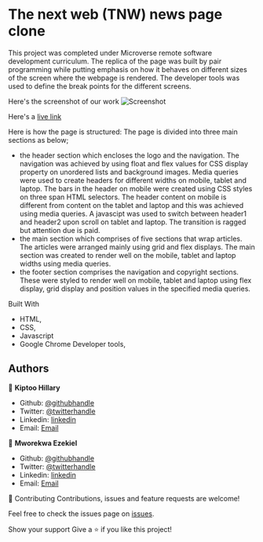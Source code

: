 # The next web (TNW) news page clone
This project was completed under Microverse remote software development curriculum. The replica of the page was built by pair programming while  putting emphasis on how it behaves on different sizes of the screen where the webpage is rendered. The developer tools was used to define the break points for the different screens.

Here's the screenshot of our work
![Screenshot](./img/screenshot.gif "thenextweb-clone")

Here's a <a href="https://rawcdn.githack.com/imhilla/thenextweb/e0cfbf2270c64392b70aebf1bee67338d6407fce/index.html">live link</a>

Here is how the page is structured:
The page is divided into three main sections as below;
- the header section which encloses the logo and the navigation. The navigation was achieved by using float and flex values for CSS display property on unordered lists and background images. Media queries were used to create headers for different widths on mobile, tablet and laptop. The bars in the header on mobile were created using CSS styles on three span HTML selectors. The header content on mobile is different from content on the tablet and laptop and this was achieved using media queries. A javascipt was used to switch between header1 and header2 upon scroll on tablet and laptop. The transition is ragged but attention due is paid.
- the main section which comprises of five sections that wrap articles. The articles were arranged mainly using grid and flex displays. The main section was created to render well on the mobile, tablet and laptop widths using media queries.
- the footer section comprises the navigation and copyright sections. These were styled to render well on mobile, tablet and laptop using flex display, grid display and position values in the specified media queries.

Built With
- HTML,
- CSS,
- Javascript
- Google Chrome Developer tools,

## Authors

👤 **Kiptoo Hillary**

- Github: [@githubhandle](https://github.com/imhilla)
- Twitter: [@twitterhandle](https://twitter.com/hillarykiptoo_)
- Linkedin: [linkedin]()
- Email: [Email](hillaryodhiambo282@gmail.com) 

👤 **Mworekwa Ezekiel**

- Github: [@githubhandle](https://github.com/vanheaven-ui)
- Twitter: [@twitterhandle](https://twitter.com/MworekwaE)
- Linkedin: [linkedin](https://linkedin.com/in/vanheaven/)
- Email: [Email](vanheaven6@gmail.com)  

🤝 Contributing
Contributions, issues and feature requests are welcome!

Feel free to check the issues page on [issues](https://github.com/imhilla/thenextweb/issues).

Show your support
Give a ⭐️ if you like this project!

 
